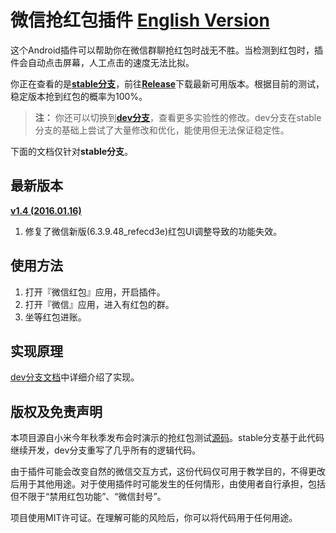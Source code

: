 # 微信抢红包插件 [English Version](https://github.com/geeeeeeeeek/WeChatLuckyMoney/blob/stable/README_EN.md)

这个Android插件可以帮助你在微信群聊抢红包时战无不胜。当检测到红包时，插件会自动点击屏幕，人工点击的速度无法比拟。

你正在查看的是[**stable分支**](https://github.com/geeeeeeeeek/WeChatLuckyMoney/tree/stable)，前往[**Release**](https://github.com/geeeeeeeeek/WeChatLuckyMoney/releases/)下载最新可用版本。根据目前的测试，稳定版本抢到红包的概率为100%。

> **注：** 你还可以切换到[**dev分支**](https://github.com/geeeeeeeeek/WeChatLuckyMoney/tree/dev)，查看更多实验性的修改。dev分支在stable分支的基础上尝试了大量修改和优化，能使用但无法保证稳定性。

下面的文档仅针对**stable分支**。

## 最新版本

[**v1.4 (2016.01.16)**](https://github.com/geeeeeeeeek/WeChatLuckyMoney/releases/tag/v1.4)

1. 修复了微信新版(6.3.9.48_refecd3e)红包UI调整导致的功能失效。

## 使用方法

1. 打开『微信红包』应用，开启插件。
2. 打开『微信』应用，进入有红包的群。
3. 坐等红包进账。

## 实现原理

[dev分支文档](https://github.com/geeeeeeeeek/WeChatLuckyMoney/blob/dev/README.md)中详细介绍了实现。

## **版权及免责声明**

本项目源自小米今年秋季发布会时演示的抢红包测试[源码](https://github.com/XiaoMi/LuckyMoneyTool)。stable分支基于此代码继续开发，dev分支重写了几乎所有的逻辑代码。

由于插件可能会改变自然的微信交互方式，这份代码仅可用于教学目的，不得更改后用于其他用途。对于使用插件时可能发生的任何情形，由使用者自行承担，包括但不限于“禁用红包功能”、“微信封号”。

项目使用MIT许可证。在理解可能的风险后，你可以将代码用于任何用途。